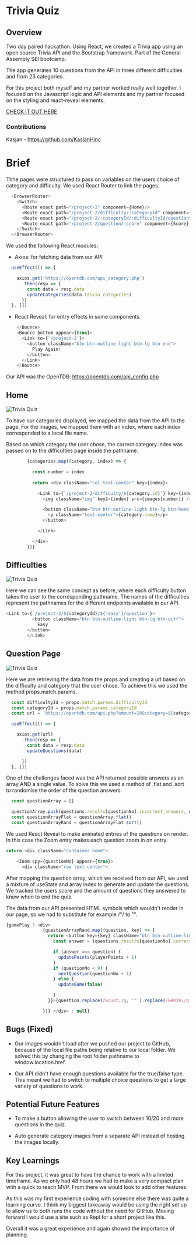 # Trivia Quiz

## Overview

Two day paired hackathon. Using React, we created a Trivia app using an open source Trivia API and the Bootstrap framework. Part of the General Assembly SEI bootcamp. 

The app generates 10 questions from the API in three different difficulties and from 23 categories.

For this project both myself and my partner worked really well together. I focused on the Javascript logic and API elements and my partner focused on the styling and react-reveal elements. 

[CHECK IT OUT HERE ](https://leejburgess.co.uk/Quizzical/)

### Contributions

Kasjan - https://github.com/KasjanHinc

# Brief

Thhe pages were structured to pass on variables on the users choice of category and difficulty. We used React Router to link the pages.

```js 
  <BrowserRouter>
    <Switch>
      <Route exact path="/project-2" component={Home}/>
      <Route exact path="/project-2/difficulty/:categoryId" component={Difficulty}/>
      <Route exact path="/project-2/:categoryId/:difficultyId/question" component={Question}/>
      <Route exact path="/project-2/question/:score" component={Score} />
    </Switch>
  </BrowserRouter>
```

We used the following React modules:

- Axios: for fetching data from our API

```js
  useEffect(() => {

    axios.get('https://opentdb.com/api_category.php')
      .then(resp => {
        const data = resp.data
        updateCategories(data.trivia_categories)
      })
  }, [])
```

- React Reveal: for entry effects in some components.

```js
    </Bounce>
    <Bounce bottom appear={true}>
      <Link to={`/project-2`}>
        <button className="btn btn-outline-light btn-lg btn-end">
          Play Again!
        </button>
      </Link>
    </Bounce>
```

Our API was the OpenTDB: https://opentdb.com/api_config.php

## Home

![Trivia Quiz](./img/screenshots/home.png)

To have our categories displayed, we mapped the data from the API to the page. For the images, we mapped them with an index, where each index corresponded to a local file name. 

Based on which category the user chose, the correct category index was passed on to the difficulties page inside the pathname.

```js
        {categories.map((category, index) => {

          const number = index
         
          return <div className="col text-center" key={index}>

            <Link to={`/project-2/difficulty/${category.id}`} key={index}>
              <img className="img" key2={index} src={images[number]} />

              <button className="btn btn-outline-light btn-lg btn-home" key={index}>
                <p className="text-center">{category.name}</p>
              </button>

            </Link>

          </div>
        })}


```

## Difficulties

![Trivia Quiz](./img/screenshots/diff.png)

Here we can see the same concept as before, where each difficulty button takes the user to the corresponding pathname. The names of the difficulties represent the pathnames for the different endpoints available in our API.

```js
<Link to={`/project-2/${categoryId}/${'easy'}/question`}>
          <button className="btn btn-outline-light btn-lg btn-diff">
            Easy
        </button>
        </Link>
```

## Question Page

![Trivia Quiz](./img/screenshots/ques.png)

Here we are retrieving the data from the props and creating a url based on the difficulty and category that the user chose. To achieve this we used the method props.match.params.

```js
  const difficultyId = props.match.params.difficultyId
  const categoryId = props.match.params.categoryId
  const url = `https://opentdb.com/api.php?amount=10&category=${categoryId}&difficulty=${difficultyId}&type=multiple`

  useEffect(() => {

    axios.get(url)
      .then(resp => {
        const data = resp.data
        updateQuestions(data)

      })
  }, [])
```

One of the challenges faced was the API returned possible answers as an array AND a single value.
To solve this we used a method of .flat and .sort to randomise the order of the question answers.

```js
  const questionArray = []

  questionArray.push(questions.results[questionNo].incorrect_answers, questions.results[questionNo].correct_answer)
  const questionArrayFlat = questionArray.flat()
  const questionArrayRand = questionArrayFlat.sort()
```
We used React Reveal to make animated entries of the questions on render. In this case the Zoom entry makes each question zoom in on entry.

```js
return <div className="container home">

    <Zoom spy={questionNo} appear={true}>
      <div className="row text-center">
```

After mapping the question array, which we received from our API, we used a mixture of useState and array index to generate and update the questions. We tracked the users score and the amount of questions they answered  to know when to end the quiz.

The data from our API presented HTML symbols which wouldn't render in our page, so we had to substitute for example /&quot;/ to "".

```js
{gamePlay ? <div>
              {questionArrayRand.map((question, key) => {
                return <button key={key} className="btn btn-outline-light btn-lg btn-question" onClick={() => {
                  const answer = (questions.results[questionNo].correct_answer)

                  if (answer === question) {
                    updatePoints(playerPoints + 1)
                  }
                  if (questionNo < 9) {
                    nextQuestion(questionNo + 1)
                  } else {
                    updateGame(false)

                  }
                }}>{question.replace(/&quot;/g, '"').replace(/&#039;/g, '`').replace(/&amp;/g, '&')}</button>

              })} </div> : null}
```

## Bugs (Fixed)

- Our images wouldn't load after we pushed our project to GitHub, because of the local file paths being relative to our local folder. We solved this by changing the root folder pathname to window.location.href.

- Our API didn't have enough questions available for the true/false type. This meant we had to switch to multiple choice questions to get a large variety of questions to work.
 
## Potential Future Features

- To make a button allowing the user to switch between 10/20 and more questions in the quiz.

- Auto generate category images from a separate API instead of hosting the images locally.


## Key Learnings

For this project, it was great to have the chance to work with a limited timeframe. As we only had 48 hours we had to make a very compact plan with a quick to reach MVP. From there we would look to add other features. 

As this was my first experience coding with someone else there was quite a learning curve. I think my biggest takeaway would be using the right set up to allow us to both runs the code without the need for GitHub. Moving forward I would use a site such as Repl for a short project like this. 

Overall it was a great experience and again showed the importance of planning. 